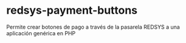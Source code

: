 # redsys-payment-buttons
Permite crear botones de pago a través de la pasarela REDSYS a una aplicación genérica en PHP
